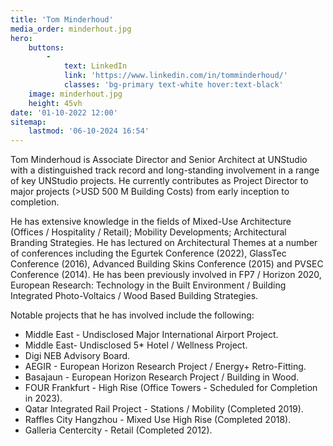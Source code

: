 ```yaml
---
title: 'Tom Minderhoud'
media_order: minderhout.jpg
hero:
    buttons:
        -
            text: LinkedIn
            link: 'https://www.linkedin.com/in/tomminderhoud/'
            classes: 'bg-primary text-white hover:text-black'
    image: minderhout.jpg
    height: 45vh
date: '01-10-2022 12:00'
sitemap:
    lastmod: '06-10-2024 16:54'
---
```


Tom Minderhoud is Associate Director and Senior Architect at UNStudio with a distinguished track record and long-standing involvement in a range of key UNStudio projects. He currently contributes as Project Director to major projects (>USD 500 M Building Costs) from early inception to completion.

He has extensive knowledge in the fields of Mixed-Use Architecture (Offices / Hospitality / Retail); Mobility Developments;  Architectural Branding Strategies. He has lectured on Architectural Themes at a number of conferences including the Egurtek Conference (2022), GlassTec Conference (2016), Advanced Building Skins Conference (2015) and PVSEC Conference (2014).
He has been previously involved in FP7 / Horizon 2020, European Research: Technology in the Built Environment / Building Integrated Photo-Voltaics / Wood Based Building Strategies.

Notable projects that he has involved include the following: 
* Middle East - Undisclosed Major International Airport Project.
* Middle East- Undisclosed 5* Hotel / Wellness Project.
* Digi NEB Advisory Board.
* AEGIR - European Horizon Research Project / Energy+ Retro-Fitting.
* Basajaun - European Horizon Research Project / Building in Wood.
* FOUR Frankfurt - High Rise (Office Towers - Scheduled for Completion in 2023).
* Qatar Integrated Rail Project - Stations / Mobility (Completed 2019).
* Raffles City Hangzhou - Mixed Use High Rise (Completed 2018).
* Galleria Centercity - Retail (Completed 2012).
